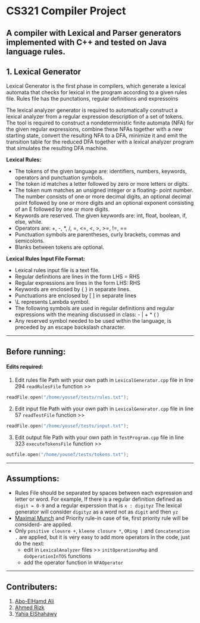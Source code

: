 # CS321 Compiler Project
A compiler with Lexical and Parser generators implemented with C++ and tested on Java language rules.
---
## 1. Lexical Generator
Lexical Generator is the first phase in compilers, which generate a lexical automata that checks for lexical in the program according to a given rules file.
Rules file has the punctations, regular definitions and expressoins

The lexical analyzer generator is required to automatically construct a lexical analyzer from
a regular expression description of a set of tokens. The tool is required to construct a
nondeterministic finite automata (NFA) for the given regular expressions, combine these
NFAs together with a new starting state, convert the resulting NFA to a DFA, minimize it
and emit the transition table for the reduced DFA together with a lexical analyzer program
that simulates the resulting DFA machine.

**Lexical Rules:**
* The tokens of the given language are: identifiers, numbers, keywords, operators and
punctuation symbols.
* The token id matches a letter followed by zero or more letters or digits.
* The token num matches an unsigned integer or a floating- point number. The number
consists of one or more decimal digits, an optional decimal point followed by one or
more digits and an optional exponent consisting of an E followed by one or more digits.
* Keywords are reserved. The given keywords are: int, float, boolean, if, else, while.
* Operators are: +, -, *, /, =, <=, <, >, >=, !=, ==
* Punctuation symbols are parentheses, curly brackets, commas and semicolons.
* Blanks between tokens are optional.

**Lexical Rules Input File Format:**
* Lexical rules input file is a text file.
* Regular definitions are lines in the form LHS = RHS
* Regular expressions are lines in the form LHS: RHS
* Keywords are enclosed by { } in separate lines.
* Punctuations are enclosed by [ ] in separate lines
* \L represents Lambda symbol.
* The following symbols are used in regular definitions and regular expressions with the
meaning discussed in class: - | + * ( )
* Any reserved symbol needed to be used within the language, is preceded by an
escape backslash character.

---
## Before running:
#### Edits required:
1. Edit rules file Path with your own path in `LexicalGenerator.cpp` file in line 294 `readRulesFile` function >> 
```C++
readFile.open("/home/yousef/tests/rules.txt");
```
2. Edit input file Path with your own path in `LexicalGenerator.cpp` file in line 57 `readTestFile` function >>
```C++
readFile.open("/home/yousef/tests/input.txt");
```
3. Edit output file Path with your own path in `TestProgram.cpp` file in line 323 `executeTokensFile` function >>
```C++
outfile.open("/home/yousef/tests/tokens.txt");
```
---
## Assumptions:
* Rules File should be separated by spaces between each expression and letter or word. For example, If there is a regular definition defined as 
`digit = 0-9` and a regular experssion that is `x : digityz` The lexical generator will consider `digityz` as a word not as `digit` and then `yz`
* [Maximal Munch](https://en.wikipedia.org/wiki/Maximal_munch) and Priority rule-in case of tie, first priority rule will be considerd- are appiled.
* Only `positive clousre +`, `kleene closure *`, `ORing |` and `Concatenation .` are applied, but it is very easy to add more operators in the code, just do the next:
  * edit in `LexicalAnalyzer` files >> `initOperationsMap` and `doOperationInTOS` functions
  * add the operator function in `NFAOperator`
  
---
## Contributers:
1. [Abo-ElHamd Ali](https://github.com/aboelhamd)
2. [Ahmed Rizk](https://github.com/AhmedMahmoudRizk)
3. [Yahia ElShahawy](https://github.com/yahia-elshahawy)

